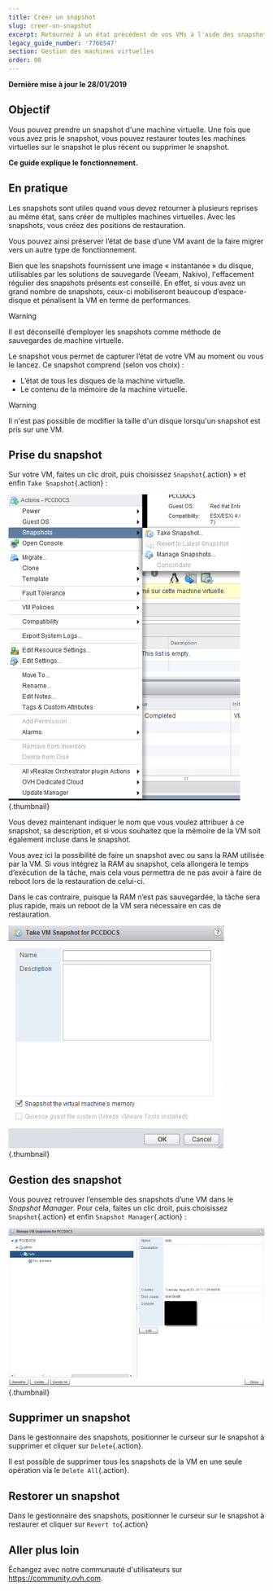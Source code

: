 ```yaml
---
title: Créer un snapshot
slug: creer-un-snapshot
excerpt: Retournez à un état précédent de vos VMs à l'aide des snapshots
legacy_guide_number: '7766547'
section: Gestion des machines virtuelles
order: 08
---
```


**Dernière mise à jour le 28/01/2019**

## Objectif 

Vous pouvez prendre un snapshot d'une machine virtuelle. Une fois que vous avez pris le snapshot, vous pouvez restaurer toutes les machines virtuelles sur le snapshot le plus récent ou supprimer le snapshot.

**Ce guide explique le fonctionnement.**

## En pratique

Les snapshots sont utiles quand vous devez retourner à plusieurs reprises au même état, sans créer de multiples machines virtuelles. Avec les snapshots, vous créez des positions de restauration. 

Vous pouvez ainsi préserver l’état de base d’une VM avant de la faire migrer vers un autre type de fonctionnement. 

Bien que les snapshots fournissent une image « instantanée » du disque, utilisables par les solutions de sauvegarde (Veeam, Nakivo), l'effacement régulier des snapshots présents est conseillé. En effet, si vous avez un grand nombre de snapshots, ceux-ci mobiliseront beaucoup d’espace-disque et pénalisent la VM en terme de performances.

> [!warning]
> 
> Il est déconseillé d’employer les snapshots comme méthode de sauvegardes de machine virtuelle.
> 

Le snapshot vous permet de capturer l’état de votre VM au moment ou vous le lancez. Ce snapshot comprend (selon vos choix) :

- L’état de tous les disques de la machine virtuelle.
- Le contenu de la mémoire de la machine virtuelle.

> [!warning]
> 
> Il n'est pas possible de modifier la taille d'un disque lorsqu'un snapshot est pris sur une VM.
> 

## Prise du snapshot

Sur votre VM, faites un clic droit, puis choisissez `Snapshot`{.action} » et enfin `Take Snapshot`{.action} :

![](images/snapshot1.png){.thumbnail}

Vous devez maintenant indiquer le nom que vous voulez attribuer à ce snapshot, sa description, et si vous souhaitez que la mémoire de la VM soit également incluse dans le snapshot.


Vous avez ici la possibilité de faire un snapshot avec ou sans la RAM utilisée par la VM. Si vous intégrez la RAM au snapshot, cela allongera le temps d’exécution de la tâche, mais cela vous permettra de ne pas avoir à faire de reboot lors de la restauration de celui-ci. 


Dans le cas contraire, puisque la RAM n’est pas sauvegardée, la tâche sera plus rapide, mais un reboot de la VM sera nécessaire en cas de restauration.

![](images/spashot2.png){.thumbnail}

## Gestion des snapshot

Vous pouvez retrouver l’ensemble des snapshots d’une VM dans le *Snapshot Manager*. Pour cela, faites un clic droit, puis choisissez `Snapshot`{.action} et enfin `Snapshot Manager`{.action} :

![](images/snapshot3.png){.thumbnail}

## Supprimer un snapshot

Dans le gestionnaire des snapshots, positionner le curseur sur le snapshot à supprimer et cliquer sur `Delete`{.action}.

Il est possible de supprimer tous les snapshots de la VM en une seule opération via le `Delete All`{.action}.

## Restorer un snapshot

Dans le gestionnaire des snapshots, positionner le curseur sur le snapshot à restaurer et cliquer sur `Revert to`{.action}

## Aller plus loin

Échangez avec notre communauté d'utilisateurs sur <https://community.ovh.com>.
